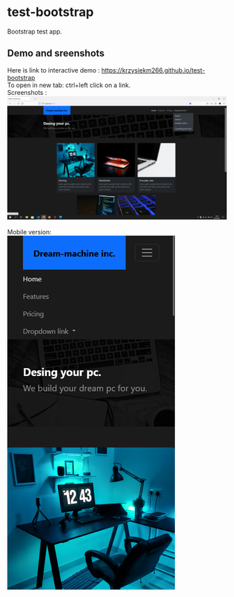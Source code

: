 # test-bootstrap
Bootstrap test app.

## Demo and sreenshots 
Here is link to interactive demo : https://krzysiekm266.github.io/test-bootstrap <br>
To open in new tab: ctrl+left click on a link. <br>
Screenshots :
![Screen](/screenshots/testbootstrap1.png "Screen") <br>
<br>
Mobile version: <br>
![Screen](/screenshots/testbootstrap4.png "Screen") <br>


